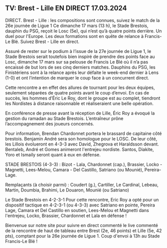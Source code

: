 <h2>TV: Brest - Lille EN DIRECT 17.03.2024</h2>

DIRECT. Brest - Lille : les compositions sont connues, suivez le match de la 26e journée de Ligue 1
Ce dimanche 17 mars (13 h), le Stade Brestois, dauphin du PSG, reçoit le Losc (5e), qui n’est qu’à quatre points derrière. Un duel pour l'Europe. Les deux formations sont en quête de relance à Francis-Le Blé. Suivez Brest - Lille en direct.

Assuré de rester sur le podium à l’issue de la 27e journée de Ligue 1, le Stade Brestois serait toutefois bien inspiré de prendre des points face au Losc, dimanche 17 mars sur sa pelouse de Francis Le Blé où il n’a pas encaissé de but lors de ses cinq derniers matches. Dauphins du PSG, les Finistériens sont à la relance après leur défaite le week-end dernier à Lens (1-0) et ont l’intention de marquer le coup face à un concurrent direct.

Cette rencontre a en effet des allures de tournant pour les deux équipes, seulement séparées de quatre points avant le coup d’envoi. En cas de succès, les hommes d’Éric Le Roy, dont le groupe est au complet, tiendront les Nordistes à distance raisonnable et réaliseraient une belle opération.

En conférence de presse avant la réception de Lille, Éric Roy a évoqué la gestion du ramadan au Stade Brestois. L’entraîneur prône l’accompagnement des joueurs concernés.

Pour information, Brendan Chardonnet portera le brassard de capitaine côté brestois. Benjamin André sera son homologue pour le LOSC.
De leur côté, les Lillois évolueront en 4-3-3 avec David, Zhegrova et Haraldsson devant. Bentaleb, André et Gomes animeront l'entrejeu nordiste. Santos, Diakite, Yoro et Ismaily seront quant à eux en défense.

STADE BRESTOIS (4-3-3) : Bizot - Lala, Chardonnet (cap.), Brassier, Locko - Magnetti, Lees-Melou, Camara - Del Castillo, Satriano (ou Mounié), Pereira-Lage.

Remplaçants (à choisir parmi) : Coudert (g.), Cartiller, Le Cardinal, Lebeau, Martin, Doumbia, Brahimi, Le Douaron, Mounié (ou Satriano)

Le Stade Brestois en 4-2-3-1
Pour cette rencontre, Eric Roy a opté pour un dispositif tactique en 4-2-3-1 (ou 4-3-3) avec Satriano en pointe, Pereira Lage, Camara et Del Castillo en soutien, Lees-Melou et Magnetti dans l'entrejeu, Locko, Brassier, Chardonnet et Lala en défense !

Bienvenue sur notre site pour suivre en direct commenté le live commenté de la rencontre de haut de tableau entre Brest (2e, 46 points) et Lille (5e, 42 pts), comptant pour la 26e journée de Ligue 1. Coup d'envoi à 13h au Stade Francis-Le Blé !
